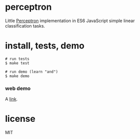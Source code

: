 # perceptron

Little [Perceptron](https://en.wikipedia.org/wiki/Perceptron) implementation in
ES6 JavaScript simple linear classification tasks.

# install, tests, demo
```
# run tests
$ make test

# run demo (learn "and")
$ make demo
```

### web demo

A [link](https://liamgriffiths.github.io/perceptron).

# license

MIT
